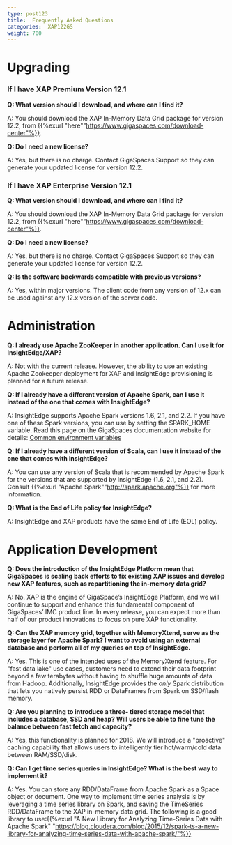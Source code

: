 ```yaml
---
type: post123
title:  Frequently Asked Questions 
categories:  XAP122GS
weight: 700
---
```


# Upgrading 

### If I have XAP Premium Version 12.1

**Q: What version should I download, and  where can I find it?**

A: You should download the XAP In-Memory Data Grid package for version 12.2, from {{%exurl "here""https://www.gigaspaces.com/download-center"%}}.

**Q: Do I need a new license?**

A: Yes, but there is no charge. Contact GigaSpaces Support so they can generate your updated license for version 12.2.

### If I have XAP Enterprise Version 12.1

**Q: What version should I download, and where can I find it?**

A: You should download the XAP In-Memory Data Grid package for version 12.2, from {{%exurl "here""https://www.gigaspaces.com/download-center"%}}.

**Q: Do I need a new license?**

A: Yes, but there is no charge. Contact GigaSpaces Support so they can generate your updated license for version 12.2.

**Q: Is the software backwards compatible with previous versions?**

A: Yes, within major versions. The client code from any version of 12.x can be used against any 12.x version of the server code. 


# Administration 

**Q: I already use Apache ZooKeeper in another application. Can I use it for InsightEdge/XAP?**

A: Not with the current release. However, the ability to use an existing Apache Zookeeper deployment for XAP and InsightEdge provisioning is planned for a future release. 

**Q: If I already have a different version of Apache Spark, can I use it instead of the one that comes with InsightEdge?**

A: InsightEdge supports Apache Spark versions 1.6, 2.1, and 2.2. If you have one of these Spark versions, you can use by setting the SPARK_HOME variable. 
Read this page on the GigaSpaces documentation website for details: [Common environment variables](https://docs.gigaspaces.com/xap/12.2/started/common-environment-variables.html#insightedge-environment-variables) 

**Q: If I already have a different version of Scala, can I use it instead of the one that comes with InsightEdge?**

A: You can use any version of Scala that is recommended by Apache Spark for the versions that are supported by InsightEdge (1.6, 2.1, and 2.2). Consult {{%exurl "Apache Spark""http://spark.apache.org"%}} for more information. 

**Q: What is the End of Life policy for InsightEdge?**

A: InsightEdge and  XAP products have the same End of Life (EOL) policy. 

# Application Development

**Q: Does the introduction of the InsightEdge Platform mean that GigaSpaces is scaling back efforts to fix existing XAP issues and develop new XAP features, such as repartitioning the in-memory data grid?**

A: No. XAP is the engine of GigaSpace’s InsightEdge Platform, and we will continue to support and enhance this fundamental component of GigaSpaces’ IMC product line. In every release, you can expect more than half of our product innovations to focus on pure XAP functionality. 

	

**Q: Can the XAP memory grid, together with MemoryXtend, serve as the storage layer for Apache Spark? I want to avoid using an external database and perform all of my queries on top of InsightEdge.**

A: Yes. This is one of the intended uses of the MemoryXtend feature. For "fast data lake" use cases, customers need to extend their data footprint beyond a few terabytes without having to shuffle huge amounts of data from Hadoop. Additionally, InsightEdge provides the *only* Spark distribution that lets you natively persist RDD or DataFrames from Spark on SSD/flash memory. 

**Q: Are you planning to introduce a three- tiered storage model that includes a database, SSD and heap? Will users be able to fine tune the balance between fast fetch and capacity?**

A: Yes, this functionality is planned for 2018. We will introduce a "proactive" caching capability that allows users to intelligently tier hot/warm/cold data between RAM/SSD/disk. 


**Q: Can I get time series queries in InsightEdge? What is the best way to implement it?**

A: Yes. You can store any RDD/DataFrame from Apache Spark as a Space object or document. One way to implement time series analysis is by leveraging a time series library on Spark, and saving the TimeSeries RDD/DataFrame to the XAP in-memory data grid. The following is a good library to use:{{%exurl "A New Library for Analyzing Time-Series Data with Apache Spark" "https://blog.cloudera.com/blog/2015/12/spark-ts-a-new-library-for-analyzing-time-series-data-with-apache-spark/"%}} 

